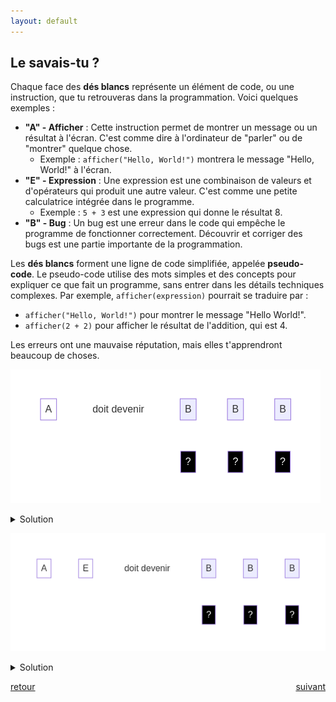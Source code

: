 ```yaml
---
layout: default
---
```


<div markdown="1">

## Le savais-tu ?

Chaque face des **dés blancs** représente un élément de code, ou une instruction, que tu retrouveras dans la programmation. Voici quelques exemples :

* **"A" - Afficher** : Cette instruction permet de montrer un message ou un résultat à l'écran. C'est comme dire à l'ordinateur de "parler" ou de "montrer" quelque chose.
  - Exemple : `afficher("Hello, World!")` montrera le message "Hello, World!" à l'écran.
* **"E" - Expression** : Une expression est une combinaison de valeurs et d'opérateurs qui produit une autre valeur. C'est comme une petite calculatrice intégrée dans le programme.
  - Exemple : `5 + 3` est une expression qui donne le résultat 8.
* **"B" - Bug** : Un bug est une erreur dans le code qui empêche le programme de fonctionner correctement. Découvrir et corriger des bugs est une partie importante de la programmation.

Les **dés blancs** forment une ligne de code simplifiée, appelée **pseudo-code**. Le pseudo-code utilise des mots simples et des concepts pour expliquer ce que fait un programme, sans entrer dans les détails techniques complexes. Par exemple, `afficher(expression)` pourrait se traduire par :

- `afficher("Hello, World!")` pour montrer le message "Hello World!".
- `afficher(2 + 2)` pour afficher le résultat de l'addition, qui est 4.

</div>

<div markdown="1">

Les erreurs ont une mauvaise réputation, mais elles t'apprendront beaucoup de choses.

![](assets/2.png)

<details markdown="on">
<summary>Solution</summary>

<img src="assets/2s.png" alt="">
</details>

![](assets/3.png)

<details markdown="on">
<summary>Solution</summary>

<img src="assets/3s.png" alt="">
</details>

</div>

<div markdown="1" style="grid-column: 1 / -1; display: flex; justify-content: space-between">

[retour](./4)

[suivant](./6)

</div>
